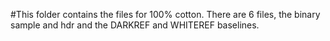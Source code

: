 #This folder contains the files for 100% cotton. There are 6 files, the binary sample and hdr and the DARKREF and WHITEREF baselines.
